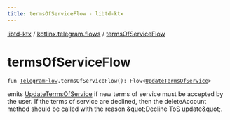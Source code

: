 ```yaml
---
title: termsOfServiceFlow - libtd-ktx
---
```


[libtd-ktx](../index.html) / [kotlinx.telegram.flows](index.html) / [termsOfServiceFlow](./terms-of-service-flow.html)

# termsOfServiceFlow

`fun `[`TelegramFlow`](../kotlinx.telegram.core/-telegram-flow/index.html)`.termsOfServiceFlow(): Flow<`[`UpdateTermsOfService`](https://tdlibx.github.io/td/docs/org/drinkless/td/libcore/telegram/TdApi.UpdateTermsOfService.html)`>`

emits [UpdateTermsOfService](https://tdlibx.github.io/td/docs/org/drinkless/td/libcore/telegram/TdApi.UpdateTermsOfService.html) if new terms of service must be accepted by the user. If the terms
of service are declined, then the deleteAccount method should be called with the reason
&amp;quot;Decline ToS update&amp;quot;.

